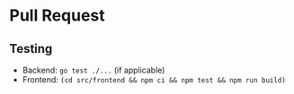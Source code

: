 # Pull Request

## Testing

- Backend: `go test ./...` (if applicable)
- Frontend: `(cd src/frontend && npm ci && npm test && npm run build)`
